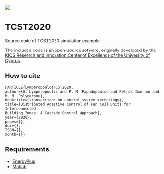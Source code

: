 
<a href="http://www.kios.ucy.ac.cy"><img src="http://www.kios.ucy.ac.cy/templates/favourite/images/kios_logo_hover.png"/><a>


# TCST2020
Source code of TCST2020 simulation example


The included code is an open-source sofware, originally developed by the [KIOS Research and Innovation Center of Excellence of the University of Cyprus](http://www.kios.ucy.ac.cy/).


## How to cite 

```
@ARTICLE{LymperopoulosTCST2020, 
author={G. Lymperopoulos and P. M. Papadopoulos and Petros Ioannou and M. M. Polycarpou}, 
booktitle={Transactions on Control System Technology}, 
title={Distributed Adaptive Control of Fan Coil Units for Interconnected
Building Zones: A Cascade Control Approach}, 
year={2020}, 
pages={}, 
doi={},  
ISSN={}, 
month={}}
```

## Requirements 

* [EnergyPlus](https://energyplus.net/)
* [Matlab](http://www.mathworks.com/)
